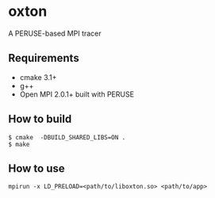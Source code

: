# oxton

A PERUSE-based MPI tracer

## Requirements

- cmake 3.1+
- g++
- Open MPI 2.0.1+ built with PERUSE

## How to build

```
$ cmake  -DBUILD_SHARED_LIBS=ON .
$ make
```

## How to use

```
mpirun -x LD_PRELOAD=<path/to/liboxton.so> <path/to/app>
```
